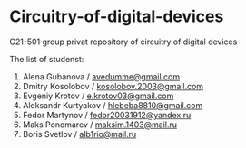 # Circuitry-of-digital-devices
C21-501 group privat repository of circuitry of digital devices

The list of studenst:
1. Alena Gubanova / avedumme@gmail.com
2. Dmitry Kosolobov / kosolobov.2003@gmail.com
3. Evgeniy Krotov / e.krotov03@gmail.com
4. Aleksandr Kurtyakov / hlebeba8810@gmail.com
5. Fedor Martynov / fedor20031912@yandex.ru
6. Maks Ponomarev / maksim.1403@mail.ru
7. Boris Svetlov  / alb1rio@mail.ru